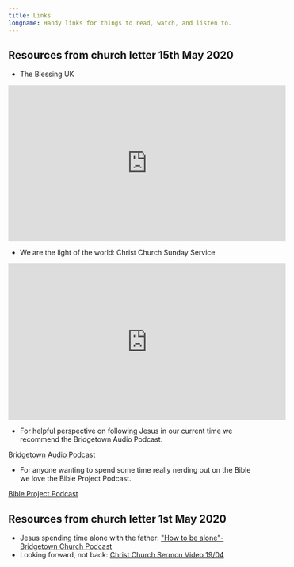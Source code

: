 ```yaml
---
title: Links
longname: Handy links for things to read, watch, and listen to.
---
```

## Resources from church letter 15th May 2020

* The Blessing UK

<iframe width="560" height="315" src="https://www.youtube.com/embed/PUtll3mNj5U" frameborder="0" allow="accelerometer; autoplay; encrypted-media; gyroscope; picture-in-picture" allowfullscreen></iframe>

* We are the light of the world: Christ Church Sunday Service

<iframe width="560" height="315" src="https://www.youtube.com/embed/sjdvnoW67z8?start=4283" frameborder="0" allow="accelerometer; autoplay; encrypted-media; gyroscope; picture-in-picture" allowfullscreen></iframe>

* For helpful perspective on following Jesus in our current time we recommend the Bridgetown Audio Podcast.

[](https://castbox.fm/channel/BibleProject-id2142576?country=gb)[Bridgetown Audio Podcast](https://castbox.fm/channel/Bridgetown-Audio-Podcast-id1333403?country=gb)

* For anyone wanting to spend some time really nerding out on the Bible we love the Bible Project Podcast. 

[](https://castbox.fm/channel/BibleProject-id2142576?country=gb)[Bible Project Podcast](https://castbox.fm/channel/BibleProject-id2142576?country=gb)

## Resources from church letter 1st May 2020

* Jesus spending time alone with the father: ["How to be alone"- Bridgetown Church Podcast](https://castbox.fm/vb/245432066)
* Looking forward, not back: [Christ Church Sermon Video 19/04](https://youtu.be/68ay6VUZ3uw?t=1410)